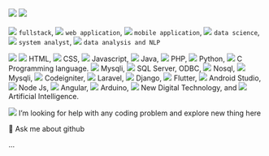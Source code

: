 ### <img src="https://img.icons8.com/external-flaticons-flat-flat-icons/64/undefined/external-developer-no-code-flaticons-flat-flat-icons-2.png"> <img src="https://img.icons8.com/doodle/48/undefined/hello--v1.png"/>

<img src="https://img.icons8.com/external-becris-lineal-color-becris/16/000000/external-programmer-coding-programming-becris-lineal-color-becris.png"/> `fullstack`, <img src="https://img.icons8.com/external-prettycons-flat-prettycons/16/undefined/external-web-web-and-seo-prettycons-flat-prettycons.png" > `web application`, <img src="https://img.icons8.com/office/16/undefined/android.png" > `mobile application`,  <img src="https://img.icons8.com/external-flaticons-lineal-color-flat-icons/16/undefined/external-big-data-smart-technology-flaticons-lineal-color-flat-icons-2.png"/> `data science`, <img src="https://img.icons8.com/external-kiranshastry-lineal-color-kiranshastry/16/000000/external-bug-interface-kiranshastry-lineal-color-kiranshastry.png"/> `system analyst`, <img src="https://img.icons8.com/office/16/undefined/play-graph-report.png"/> `data analysis and NLP`

<img src="https://img.icons8.com/office/16/undefined/source-code.png"/> <img src="https://img.icons8.com/color/16/000000/html-5--v1.png"/> HTML, <img src="https://img.icons8.com/color/16/000000/css3.png"/> CSS, <img src="https://img.icons8.com/color/16/000000/javascript--v1.png"/> Javascript, <img src="https://img.icons8.com/color/16/000000/java-coffee-cup-logo--v1.png"/> Java, <img src="https://img.icons8.com/officel/16/000000/php-logo.png"/> PHP, <img src="https://img.icons8.com/color/16/000000/python--v1.png"/> Python, <img src="https://img.icons8.com/color/16/000000/c-programming.png"/> C Programming language. <img src="https://img.icons8.com/fluency/16/000000/mysql-logo.png"/> Mysqli, <img src="https://img.icons8.com/color/16/000000/microsoft-sql-server.png"/> SQL Server, ODBC, <img src="https://img.icons8.com/color/16/000000/cloud-firestore.png"/> Nosql, <img src="https://img.icons8.com/officel/16/000000/mysql.png"/> Mysqli, <img src="https://img.icons8.com/external-tal-revivo-shadow-tal-revivo/16/000000/external-codeigniter-is-an-open-source-software-rapid-development-web-framework-logo-shadow-tal-revivo.png"/> Codeigniter, <img src="https://img.icons8.com/fluency/16/000000/laravel.png"/> Laravel, <img src="https://img.icons8.com/color/16/000000/django.png"/> Django, <img src="https://img.icons8.com/color/16/000000/flutter.png"/> Flutter, <img src="https://img.icons8.com/color/16/000000/android-studio--v2.png"/> Android Studio, <img src="https://img.icons8.com/fluency/16/000000/node-js.png"/> Node Js, <img src="https://img.icons8.com/color/16/000000/angularjs.png"/> Angular, <img src="https://img.icons8.com/fluency/16/000000/arduino.png"/> Arduino, <img src="https://img.icons8.com/office/16/undefined/chatbot.png"/> New Digital Technology, and <img src="https://img.icons8.com/office/16/undefined/for-experienced.png"/> Artificial Intelligence.

<img src="https://img.icons8.com/external-sbts2018-flat-sbts2018/25/undefined/external-help-social-media-basic-1-sbts2018-flat-sbts2018.png"/> I’m looking for help with any coding problem and explore new thing here

💬 Ask me about github

... 
